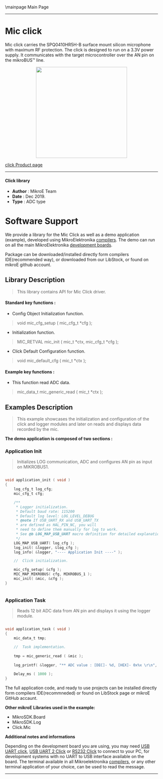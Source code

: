 \mainpage Main Page
 
---
# Mic click

Mic click carries the SPQ0410HR5H-B surface mount silicon microphone with maximum RF protection. The click is designed to run on a 3.3V power supply. It communicates with the target microcontroller over the AN pin on the mikroBUS™ line.

<p align="center">
  <img src="https://download.mikroe.com/images/click_for_ide/mic_click.png" height=300px>
</p>


[click Product page](https://www.mikroe.com/mic-click)

---


#### Click library 

- **Author**        : MikroE Team
- **Date**          : Dec 2019.
- **Type**          : ADC type


# Software Support

We provide a library for the Mic Click 
as well as a demo application (example), developed using MikroElektronika 
[compilers](https://shop.mikroe.com/compilers). 
The demo can run on all the main MikroElektronika [development boards](https://shop.mikroe.com/development-boards).

Package can be downloaded/installed directly form compilers IDE(recommended way), or downloaded from our LibStock, or found on mikroE github account. 

## Library Description

> This library contains API for Mic Click driver.

#### Standard key functions :

- Config Object Initialization function.
> void mic_cfg_setup ( mic_cfg_t *cfg ); 
 
- Initialization function.
> MIC_RETVAL mic_init ( mic_t *ctx, mic_cfg_t *cfg );

- Click Default Configuration function.
> void mic_default_cfg ( mic_t *ctx );


#### Example key functions :

- This function read ADC data.
> mic_data_t mic_generic_read ( mic_t *ctx );

## Examples Description

> This example showcases the initialization and configuration of the click and logger modules and later on reads and displays data recorded by the mic.

**The demo application is composed of two sections :**

### Application Init 

> Initializes LOG communication, ADC and configures AN pin as input on MIKROBUS1.

```c

void application_init ( void )
{
    log_cfg_t log_cfg;
    mic_cfg_t cfg;

    /** 
     * Logger initialization.
     * Default baud rate: 115200
     * Default log level: LOG_LEVEL_DEBUG
     * @note If USB_UART_RX and USB_UART_TX 
     * are defined as HAL_PIN_NC, you will 
     * need to define them manually for log to work. 
     * See @b LOG_MAP_USB_UART macro definition for detailed explanation.
     */
    LOG_MAP_USB_UART( log_cfg );
    log_init( &logger, &log_cfg );
    log_info( &logger, "---- Application Init ----" );

    //  Click initialization.

    mic_cfg_setup( &cfg );
    MIC_MAP_MIKROBUS( cfg, MIKROBUS_1 );
    mic_init( &mic, &cfg );
}
  
```

### Application Task

> Reads 12 bit ADC data from AN pin and displays it using the logger module. 

```c

void application_task ( void )
{
    mic_data_t tmp;
    
    //  Task implementation.
    
    tmp = mic_generic_read ( &mic );
    
    log_printf( &logger, "** ADC value : [DEC]- %d, [HEX]- 0x%x \r\n", tmp, tmp );

    Delay_ms ( 1000 );
}  

```

The full application code, and ready to use projects can be  installed directly form compilers IDE(recommneded) or found on LibStock page or mikroE GitHub accaunt.

**Other mikroE Libraries used in the example:** 

- MikroSDK.Board
- MikroSDK.Log
- Click.Mic

**Additional notes and informations**

Depending on the development board you are using, you may need 
[USB UART click](https://shop.mikroe.com/usb-uart-click), 
[USB UART 2 Click](https://shop.mikroe.com/usb-uart-2-click) or 
[RS232 Click](https://shop.mikroe.com/rs232-click) to connect to your PC, for 
development systems with no UART to USB interface available on the board. The 
terminal available in all Mikroelektronika 
[compilers](https://shop.mikroe.com/compilers), or any other terminal application 
of your choice, can be used to read the message.



---
